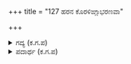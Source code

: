 +++
title = "127 ಹರನ ಕೊರಳಿಙ್ಗಾಭರಣವಾ"

+++

<details><summary>ಗದ್ಯ (ಕ.ಗ.ಪ) </summary>

127. ಸರ್ಪವು ಪರಮೇಶ್ವರನ ಕೊರಳಿನಲ್ಲಿ ಆಭರಣವಾಗಿದ್ದರೂ ಗಾಳಿಯೇ ಅದಕ್ಕೆ ಆಹಾರವಾದಂತೆ, ಪಾಂಡವರು ನಿನ್ನ ಮಕ್ಕಳಾದರೂ, ನೀನಿದ್ದೂ ನರಪಶುಗಳಂತೆ ವನವಾಸದಲ್ಲಿ ಸದಾ ಸೊಪ್ಪುಗಳನ್ನು ತಿಂದು ಜೀವಿಸಬೇಕಾಯಿತೆ ?
</details>

<details><summary>ಪದಾರ್ಥ (ಕ.ಗ.ಪ) </summary>

ಉರಗ-ಹಾವು, ಅನವರತ-ಯಾವಾಗಲೂ, ಪವನ-ಗಾಳಿ, ಅಶನ-ಊಟ
</details>
